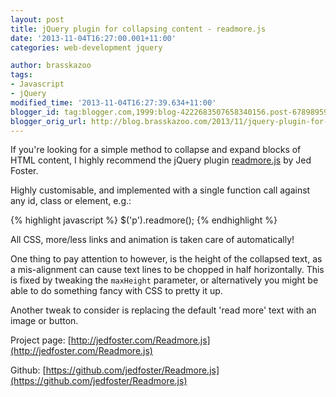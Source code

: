 ```yaml
---
layout: post
title: jQuery plugin for collapsing content - readmore.js
date: '2013-11-04T16:27:00.001+11:00'
categories: web-development jquery

author: brasskazoo
tags:
- Javascript
- jQuery
modified_time: '2013-11-04T16:27:39.634+11:00'
blogger_id: tag:blogger.com,1999:blog-4222683507658340156.post-6789895976805388326
blogger_orig_url: http://blog.brasskazoo.com/2013/11/jquery-plugin-for-collapsing-content.html
---
```


If you're looking for a simple method to collapse and expand blocks of HTML 
content, I highly recommend the jQuery plugin 
[readmore.js](http://jedfoster.com/Readmore.js/) by Jed Foster. 

Highly customisable, and implemented with a single function call against any 
id, class or element, e.g.: 

{% highlight javascript %}
$('p').readmore();
{% endhighlight %}

All CSS, more/less links and animation is taken care of automatically! 

One thing to pay attention to however, is the height of the collapsed text, as 
a mis-alignment can cause text lines to be chopped in half horizontally. This 
is fixed by tweaking the `maxHeight` parameter, or alternatively you might be 
able to do something fancy with CSS to pretty it up. 

Another tweak to consider is replacing the default 'read more' text with an 
image or button. 

Project page: 
[http://jedfoster.com/Readmore.js](http://jedfoster.com/Readmore.js)

Github: 
[https://github.com/jedfoster/Readmore.js](https://github.com/jedfoster/Readmore.js) 